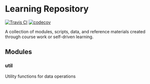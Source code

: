 # Learning Repository
[![Travis CI](https://travis-ci.com/mgirard772/learning.svg "Travis CI")](https://travis-ci.com/github/mgirard772/learning) 
[![codecov](https://codecov.io/gh/mgirard772/learning/branch/dev/graph/badge.svg)](https://codecov.io/gh/mgirard772/learning)


A collection of modules, scripts, data, and reference materials created through course work or self-driven learning.

## Modules
### util 
Utility functions for data operations

